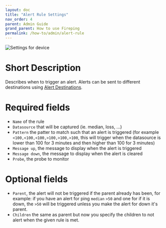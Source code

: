 ```yaml
---
layout: doc
title: "Alert Rule Settings"
nav_order: 4
parent: Admin Guide
grand_parent: How to use Fireping
permalink: /how-to/admin/alert-rule
---
```


![Settings for device](/assets/img/alert_rule_settings.png)

# Short Description
Describes when to trigger an alert. Alerts can be sent to different destinations using [Alert Destinations](/how-to/admin/alert-destination).

# Required fields
- `Name` of the rule
- `Datasource` that will be captured (ie. median, loss, ...)
- `Pattern` the patter to match such that an alert is triggered (for example `<100,<100,<100,>100,>100,>100`, this will trigger when the datasource is lower than 100 for 3 minutes and then higher than 100 for 3 minutes)
- `Message up`, the message to display when the alert is triggered
- `Message down`, the message to display when the alert is cleared
- `Probe`, the probe to monitor

# Optional fields
- `Parent`, the alert will not be triggered if the parent already has been, for example: if you have an alert for ping `median` `>50` and one for if it is down, the `>50` will be triggered unless you make the alert for down it's parent.
- `Children` the same as parent but now you specify the children to not alert when the given rule is met.